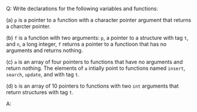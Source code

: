 Q: Write declarations for the following variables and functions:

(a) `p` is a pointer to a function with a character pointer argument that
returns a charcter pointer.

(b) `f` is a function with two arguments: `p`, a pointer to a structure with tag
`t`, and `n`, a long integer, `f` returns a pointer to a functioon that has no
arguments and returns nothing.

(c) `a` is an array of four pointers to functions that have no arguments and
return nothing. The elements of `a` intially point to functions named `insert`,
`search`, `update`, and with tag `t`.

(d) `b` is an array of 10 pointers to functions with two `int` arguments that
return structures with tag `t`.

A:
